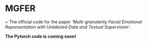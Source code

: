 # MGFER
=
The official code for the paper _'Multi-granularity Facial Emotional Representation with Unlabeled Data and Textual Supervision'_.



**The Pytorch code is coming soon!**
